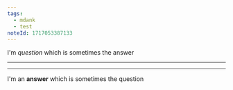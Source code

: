 ```yaml
---
tags:
  - mdank
  - test
noteId: 1717053387133
---
```


I'm _question_ which is sometimes the answer

---

---

I'm an **answer** which is sometimes the question
